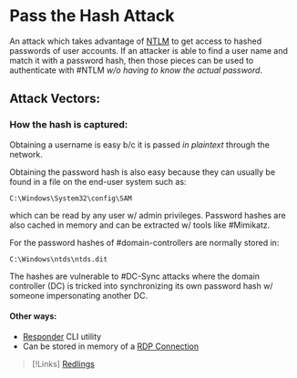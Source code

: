 
# Pass the Hash Attack
An attack which takes advantage of [NTLM](/networking/protocols/NTLM.md) to get access to hashed passwords of user accounts. If an attacker is able to find a user name and match it with a password hash, then those pieces can be used to authenticate with #NTLM *w/o having to know the actual password*.
## Attack Vectors:
### How the hash is captured:
Obtaining a username is easy b/c it is passed *in plaintext* through the network.

Obtaining the password hash is also easy because they can usually be found in a file on the end-user system such as:
```
C:\Windows\System32\config\SAM
``` 
 which can be read by any user w/ admin privileges. Password hashes are also cached in memory and can be extracted w/ tools like #Mimikatz.

For the password hashes of #domain-controllers are normally stored in:
```
C:\Windows\ntds\ntds.dit
```
The hashes are vulnerable to #DC-Sync attacks where the domain controller (DC) is tricked into synchronizing its own password hash w/ someone impersonating another DC.
#### Other ways:
- [Responder](/cybersecurity/tools/responder.md) CLI utility
- Can be stored in memory of a [RDP Connection](/networking/protocols/RDP.md)

>[!Links]
>[Redlings](https://www.redlings.com/en/guide/ntlm-windows-new-technology-lan-manager)

 